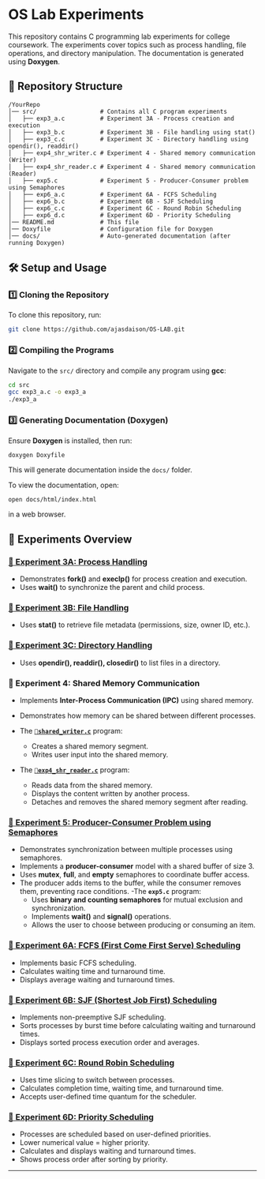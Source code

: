 # OS Lab Experiments

This repository contains C programming lab experiments for college coursework. The experiments cover topics such as process handling, file operations, and directory manipulation. The documentation is generated using **Doxygen**.

## 📂 Repository Structure

```
/YourRepo
│── src/                  # Contains all C program experiments
│   ├── exp3_a.c          # Experiment 3A - Process creation and execution
│   ├── exp3_b.c          # Experiment 3B - File handling using stat()
│   ├── exp3_c.c          # Experiment 3C - Directory handling using opendir(), readdir()
│   ├── exp4_shr_writer.c # Experiment 4 - Shared memory communication (Writer)
│   ├── exp4_shr_reader.c # Experiment 4 - Shared memory communication (Reader)
│   ├── exp5.c            # Experiment 5 - Producer-Consumer problem using Semaphores
│   ├── exp6_a.c          # Experiment 6A - FCFS Scheduling
│   ├── exp6_b.c          # Experiment 6B - SJF Scheduling
│   ├── exp6_c.c          # Experiment 6C - Round Robin Scheduling
│   ├── exp6_d.c          # Experiment 6D - Priority Scheduling
│── README.md             # This file
│── Doxyfile              # Configuration file for Doxygen
│── docs/                 # Auto-generated documentation (after running Doxygen)
```

## 🛠️ Setup and Usage

### **1️⃣ Cloning the Repository**

To clone this repository, run:

```sh
git clone https://github.com/ajasdaison/OS-LAB.git
```

### **2️⃣ Compiling the Programs**

Navigate to the `src/` directory and compile any program using **gcc**:

```sh
cd src
gcc exp3_a.c -o exp3_a
./exp3_a
```

### **3️⃣ Generating Documentation (Doxygen)**

Ensure **Doxygen** is installed, then run:

```sh
doxygen Doxyfile
```

This will generate documentation inside the `docs/` folder.

To view the documentation, open:

```
open docs/html/index.html
```

in a web browser.

## 📜 Experiments Overview

### [**🔗 Experiment 3A: Process Handling**](src/exp3_a.c)

- Demonstrates **fork()** and **execlp()** for process creation and execution.
- Uses **wait()** to synchronize the parent and child process.

### [**🔗 Experiment 3B: File Handling**](src/exp3_b.c)

- Uses **stat()** to retrieve file metadata (permissions, size, owner ID, etc.).

### [**🔗 Experiment 3C: Directory Handling**](src/exp3_c.c)

- Uses **opendir(), readdir(), closedir()** to list files in a directory.

### **🔹 Experiment 4: Shared Memory Communication**

- Implements **Inter-Process Communication (IPC)** using shared memory.
- Demonstrates how memory can be shared between different processes.

- The [**`🔗shared_writer.c`**](src/exp4_shr_writer) program:
  - Creates a shared memory segment.
  - Writes user input into the shared memory.

- The [**`🔗exp4_shr_reader.c`**](src/exp4_shr_reader) program:
  - Reads data from the shared memory.
  - Displays the content written by another process.
  - Detaches and removes the shared memory segment after reading.

### [**🔗 Experiment 5: Producer-Consumer Problem using Semaphores**](src/exp5.c)

- Demonstrates synchronization between multiple processes using semaphores.
- Implements a **producer-consumer** model with a shared buffer of size 3.
- Uses **mutex**, **full**, and **empty** semaphores to coordinate buffer access.
- The producer adds items to the buffer, while the consumer removes them, preventing race conditions.
-The **`exp5.c`** program:
  - Uses **binary and counting semaphores** for mutual exclusion and synchronization.
  - Implements **wait()** and **signal()** operations.
  - Allows the user to choose between producing or consuming an item.


### [**🔗 Experiment 6A: FCFS (First Come First Serve) Scheduling**](src/exp6_a.c)
 
- Implements basic FCFS scheduling.
- Calculates waiting time and turnaround time.
- Displays average waiting and turnaround times.

### [**🔗 Experiment 6B: SJF (Shortest Job First) Scheduling**](src/exp6_b.c)

- Implements non-preemptive SJF scheduling.
- Sorts processes by burst time before calculating waiting and turnaround times.
- Displays sorted process execution order and averages.

### [**🔗 Experiment 6C: Round Robin Scheduling**](src/exp6_c.c)

- Uses time slicing to switch between processes.
- Calculates completion time, waiting time, and turnaround time.
- Accepts user-defined time quantum for the scheduler.

### [**🔗 Experiment 6D: Priority Scheduling**](src/exp6_d.c)

- Processes are scheduled based on user-defined priorities.
- Lower numerical value = higher priority.
- Calculates and displays waiting and turnaround times.
- Shows process order after sorting by priority.

---




